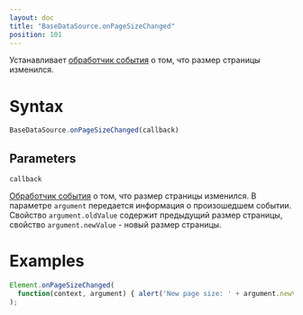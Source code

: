 ```yaml
---
layout: doc
title: "BaseDataSource.onPageSizeChanged"
position: 101
---
```


Устанавливает [обработчик события](../../../KeyConcepts/Script/) о том, что размер страницы изменился.

# Syntax

```js
BaseDataSource.onPageSizeChanged(callback)
```

## Parameters

`callback`

[Обработчик события](../../../KeyConcepts/Script/) о том, что размер страницы изменился. В параметре
`argument` передается информация о произошедшем событии. Свойство `argument.oldValue` содержит предыдущий
размер страницы, свойство `argument.newValue` - новый размер страницы.

# Examples

```js
Element.onPageSizeChanged(
  function(context, argument) { alert('New page size: ' + argument.newValue); }
);
```
